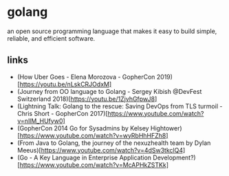 # golang

an open source programming language that makes it easy to build simple, reliable, and efficient software.

## links

* (How Uber Goes - Elena Morozova - GopherCon 2019)[https://youtu.be/nLskCRJOdxM]
* (Journey from OO language to Golang - Sergey Kibish @DevFest Switzerland 2018)[https://youtu.be/1ZjvhGfpwJ8]
* (Lightning Talk: Golang to the rescue: Saving DevOps from TLS turmoil - Chris Short - GopherCon 2017)[https://www.youtube.com/watch?v=nIlM_HUfyw0]
* (GopherCon 2014 Go for Sysadmins by Kelsey Hightower)[https://www.youtube.com/watch?v=wyRbHhHFZh8]
* (From Java to Golang, the journey of the nexuzhealth team by Dylan Meeus)[https://www.youtube.com/watch?v=4dSw3tkclQ4]
* (Go - A Key Language in Enterprise Application Development?)[https://www.youtube.com/watch?v=McAPHkZSTKk]
